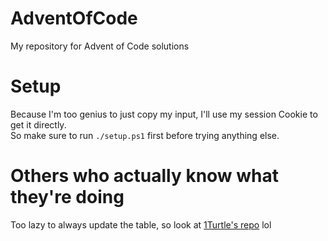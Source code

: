 # AdventOfCode
My repository for Advent of Code solutions

# Setup
Because I'm too genius to just copy my input, I'll use my session Cookie to get it directly.  
So make sure to run `./setup.ps1` first before trying anything else.

# Others who actually know what they're doing
Too lazy to always update the table, so look at [1Turtle's repo](https://github.com/1Turtle/AdventOfCode#have-a-look-at-some-people-who-actully-can-code) lol
